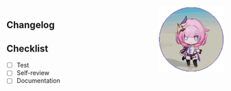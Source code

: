 <img align="right" width="30%" src="https://github.com/QubitPi/QubitPi/raw/master/img/athena/Elysia.png">

Changelog
---------


Checklist
---------

* [ ] Test
* [ ] Self-review
* [ ] Documentation
